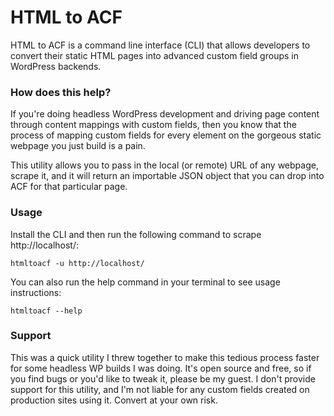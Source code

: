# HTML to ACF

HTML to ACF is a command line interface (CLI) that allows developers to convert their static HTML pages into advanced custom field groups in WordPress backends.

### How does this help?

If you're doing headless WordPress development and driving page content through content mappings with custom fields, then you know that the process of mapping custom fields for every element on the gorgeous static webpage you just build is a pain.

This utility allows you to pass in the local (or remote) URL of any webpage, scrape it, and it will return an importable JSON object that you can drop into ACF for that particular page.

### Usage

Install the CLI and then run the following command to scrape http://localhost/:

`htmltoacf -u http://localhost/`

You can also run the help command in your terminal to see usage instructions:

`htmltoacf --help`

### Support

This was a quick utility I threw together to make this tedious process faster for some headless WP builds I was doing. It's open source and free, so if you find bugs or you'd like to tweak it, please be my guest. I don't provide support for this utility, and I'm not liable for any custom fields created on production sites using it. Convert at your own risk.